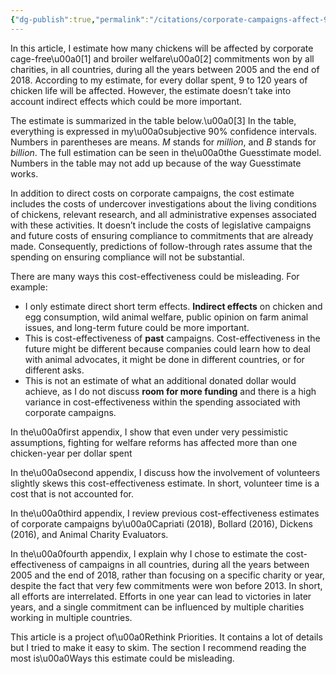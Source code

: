 ```yaml
---
{"dg-publish":true,"permalink":"/citations/corporate-campaigns-affect-9-to-120-years-of-chicken-life-per-dollar-spent-rethink-priorities/","tags":["#wild_animals - \"chickens coporate_campaigns\""],"created":"2025-10-23T17:42:44.995+01:00","updated":"2025-10-23T19:20:34.043+01:00"}
---
```


In this article, I estimate how many chickens will be affected by corporate cage-free\u00a0[1] and broiler welfare\u00a0[2] commitments won by all charities, in all countries, during all the years between 2005 and the end of 2018. According to my estimate, for every dollar spent, 9 to 120 years of chicken life will be affected. However, the estimate doesn’t take into account indirect effects which could be more important.

The estimate is summarized in the table below.\u00a0[3] In the table, everything is expressed in my\u00a0subjective 90% confidence intervals. Numbers in parentheses are means. _M_ stands for _million_, and _B_ stands for _billion_. The full estimation can be seen in the\u00a0the Guesstimate model. Numbers in the table may not add up because of the way Guesstimate works.



In addition to direct costs on corporate campaigns, the cost estimate includes the costs of undercover investigations about the living conditions of chickens, relevant research, and all administrative expenses associated with these activities. It doesn’t include the costs of legislative campaigns and future costs of ensuring compliance to commitments that are already made. Consequently, predictions of follow-through rates assume that the spending on ensuring compliance will not be substantial.

There are many ways this cost-effectiveness could be misleading. For example:

*   I only estimate direct short term effects. **Indirect effects** on chicken and egg consumption, wild animal welfare, public opinion on farm animal issues, and long-term future could be more important.
*   This is cost-effectiveness of **past** campaigns. Cost-effectiveness in the future might be different because companies could learn how to deal with animal advocates, it might be done in different countries, or for different asks.
*   This is not an estimate of what an additional donated dollar would achieve, as I do not discuss **room for more funding** and there is a high variance in cost-effectiveness within the spending associated with corporate campaigns.

In the\u00a0first appendix, I show that even under very pessimistic assumptions, fighting for welfare reforms has affected more than one chicken-year per dollar spent

In the\u00a0second appendix, I discuss how the involvement of volunteers slightly skews this cost-effectiveness estimate. In short, volunteer time is a cost that is not accounted for.

In the\u00a0third appendix, I review previous cost-effectiveness estimates of corporate campaigns by\u00a0Capriati (2018), Bollard (2016), Dickens (2016), and Animal Charity Evaluators.

In the\u00a0fourth appendix, I explain why I chose to estimate the cost-effectiveness of campaigns in all countries, during all the years between 2005 and the end of 2018, rather than focusing on a specific charity or year, despite the fact that very few commitments were won before 2013. In short, all efforts are interrelated. Efforts in one year can lead to victories in later years, and a single commitment can be influenced by multiple charities working in multiple countries.

This article is a project of\u00a0Rethink Priorities. It contains a lot of details but I tried to make it easy to skim. The section I recommend reading the most is\u00a0Ways this estimate could be misleading.